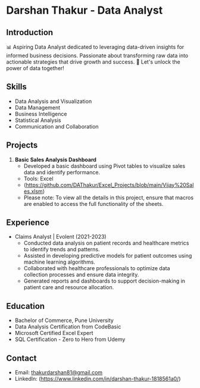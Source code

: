 # Darshan Thakur - Data Analyst

## Introduction
📊 Aspiring Data Analyst dedicated to leveraging data-driven insights for informed business decisions. Passionate about transforming raw data into actionable strategies that drive growth and success. 💼 Let's unlock the power of data together!

## Skills
- Data Analysis and Visualization
- Data Management
- Business Intelligence
- Statistical Analysis
- Communication and Collaboration

## Projects
1. **Basic Sales Analysis Dashboard**
   - Developed a basic dashboard using Pivot tables to visualize sales data and identify performance.
   - Tools: Excel
   - (https://github.com/DAThakur/Excel_Projects/blob/main/Vijay%20Sales.xlsm)
   - Please note: To view all the details in this project, ensure that macros are enabled to access the full functionality of the sheets.

## Experience
- Claims Analyst | Evolent (2021-2023)
    - Conducted data analysis on patient records and healthcare metrics to identify trends and patterns.
    - Assisted in developing predictive models for patient outcomes using machine learning algorithms.
    - Collaborated with healthcare professionals to optimize data collection processes and ensure data integrity.
    - Generated reports and dashboards to support decision-making in patient care and resource allocation.

## Education
- Bachelor of Commerce, Pune University
- Data Analysis Certification from CodeBasic
- Microsoft Certified Excel Expert
- SQL Certification - Zero to Hero from Udemy

## Contact
- Email: thakurdarshan81@gmail.com
- LinkedIn: (https://www.linkedin.com/in/darshan-thakur-1818561a0/)
